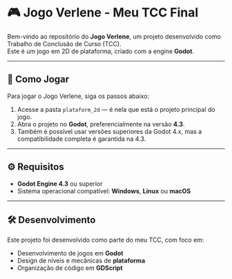 # 🎮 Jogo Verlene - Meu TCC Final

Bem-vindo ao repositório do **Jogo Verlene**, um projeto desenvolvido como Trabalho de Conclusão de Curso (TCC).  
Este é um jogo em 2D de plataforma, criado com a engine **Godot**.

---

## 📂 Como Jogar

Para jogar o Jogo Verlene, siga os passos abaixo:

1. Acesse a pasta `plataform_2d` — é nela que está o projeto principal do jogo.
2. Abra o projeto no **Godot**, preferencialmente na versão **4.3**.
3. Também é possível usar versões superiores da Godot 4.x, mas a compatibilidade completa é garantida na 4.3.

---

## ⚙️ Requisitos

- **Godot Engine 4.3** ou superior  
- Sistema operacional compatível: **Windows**, **Linux** ou **macOS**

---

## 🛠️ Desenvolvimento

Este projeto foi desenvolvido como parte do meu TCC, com foco em:

- Desenvolvimento de jogos em **Godot**
- Design de níveis e mecânicas de **plataforma**
- Organização de código em **GDScript**
